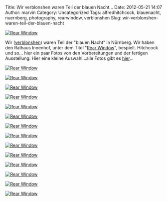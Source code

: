 Title: Wir verblonshen waren Teil der  blauen Nacht...
Date: 2012-05-21 14:07
Author: marvin
Category: Uncategorized
Tags: alfredhitchcock, blauenacht, nuernberg, photography, rearwindow, verblonshen
Slug: wir-verblonshen-waren-teil-der-blauen-nacht

[![Rear Window](http://farm8.staticflickr.com/7240/7241200288_441a815a7f.jpg)](http://www.flickr.com/photos/marvinxsteadfast/7241200288/ "Rear Window by marvinxsteadfast, on Flickr, via Patr")

Wir ([verblonshen](http://verblonshen.org)) waren Teil der "blauen
Nacht" in Nürnberg. Wir haben den Rathaus Innenhof, unter dem Titel
"[Rear Window](http://verblonshen.org/2012/05/10/blaue-nacht/)",
bespielt. Hitchcock und so... hier ein paar Fotos von den Vorbereitungen
und der fertigen Ausstellung. Hier eine kleine Auswahl...alle Fotos gibt
es
[hier](http://www.flickr.com/photos/marvinxsteadfast/sets/72157629829597786/with/7241188728/)...

[![Rear Window](http://farm8.staticflickr.com/7072/7241210864_d9df3141dd.jpg)](http://www.flickr.com/photos/marvinxsteadfast/7241210864/ "Rear Window by marvinxsteadfast, on Flickr, via Patr")

[![Rear Window](http://farm9.staticflickr.com/8014/7241208596_4f3692dde8.jpg)](http://www.flickr.com/photos/marvinxsteadfast/7241208596/ "Rear Window by marvinxsteadfast, on Flickr, via Patr")

[![Rear Window](http://farm8.staticflickr.com/7244/7241206928_9b116aede6.jpg)](http://www.flickr.com/photos/marvinxsteadfast/7241206928/ "Rear Window by marvinxsteadfast, on Flickr, via Patr")

[![Rear Window](http://farm6.staticflickr.com/5071/7241204724_03c75c0584.jpg)](http://www.flickr.com/photos/marvinxsteadfast/7241204724/ "Rear Window by marvinxsteadfast, on Flickr, via Patr")

[![Rear Window](http://farm8.staticflickr.com/7225/7241201538_356e0b3b24.jpg)](http://www.flickr.com/photos/marvinxsteadfast/7241201538/ "Rear Window by marvinxsteadfast, on Flickr, via Patr")

[![Rear Window](http://farm9.staticflickr.com/8022/7241198460_8751a9bcaf.jpg)](http://www.flickr.com/photos/marvinxsteadfast/7241198460/ "Rear Window by marvinxsteadfast, on Flickr, via Patr")

[![Rear Window](http://farm8.staticflickr.com/7098/7241196204_b1c52bd255.jpg)](http://www.flickr.com/photos/marvinxsteadfast/7241196204/ "Rear Window by marvinxsteadfast, on Flickr, via Patr")

[![Rear Window](http://farm8.staticflickr.com/7222/7241195838_1ff2189bcd.jpg)](http://www.flickr.com/photos/marvinxsteadfast/7241195838/ "Rear Window by marvinxsteadfast, on Flickr, via Patr")

[![Rear Window](http://farm8.staticflickr.com/7094/7241194054_6957aa07b3.jpg)](http://www.flickr.com/photos/marvinxsteadfast/7241194054/ "Rear Window by marvinxsteadfast, on Flickr, via Patr")

[![Rear Window](http://farm8.staticflickr.com/7090/7241193360_3b1cb4606f.jpg)](http://www.flickr.com/photos/marvinxsteadfast/7241193360/ "Rear Window by marvinxsteadfast, on Flickr, via Patr")

[![Rear Window](http://farm8.staticflickr.com/7076/7241192080_1e24afdef3.jpg)](http://www.flickr.com/photos/marvinxsteadfast/7241192080/ "Rear Window by marvinxsteadfast, on Flickr, via Patr")

[![Rear Window](http://farm9.staticflickr.com/8023/7241191612_a195440576.jpg)](http://www.flickr.com/photos/marvinxsteadfast/7241191612/ "Rear Window by marvinxsteadfast, on Flickr, via Patr")

[![Rear Window](http://farm9.staticflickr.com/8163/7241190564_d66e49ba71.jpg)](http://www.flickr.com/photos/marvinxsteadfast/7241190564/ "Rear Window by marvinxsteadfast, on Flickr, via Patr")

[![Rear Window](http://farm9.staticflickr.com/8023/7241190030_cdfc366eb4.jpg)](http://www.flickr.com/photos/marvinxsteadfast/7241190030/ "Rear Window by marvinxsteadfast, on Flickr, via Patr")

